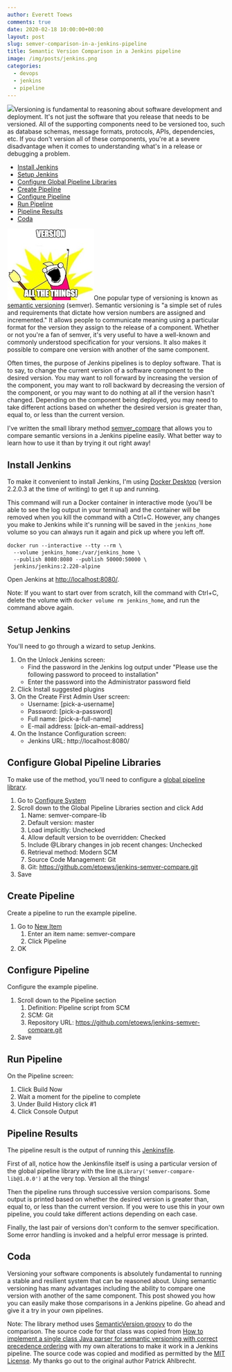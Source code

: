```yaml
---
author: Everett Toews
comments: true
date: 2020-02-18 10:00:00+00:00
layout: post
slug: semver-comparison-in-a-jenkins-pipeline
title: Semantic Version Comparison in a Jenkins pipeline
image: /img/posts/jenkins.png
categories:
  - devops
  - jenkins
  - pipeline
---
```

<img class="img-right" src="{{ page.image }}"/>Versioning is fundamental to reasoning about software development and deployment. It's not just the software that you release that needs to be versioned. All of the supporting components need to be versioned too, such as database schemas, message formats, protocols, APIs, dependencies, etc. If you don't version all of these components, you're at a severe disadvantage when it comes to understanding what's in a release or debugging a problem.

<!--more-->

<!-- TOC -->

* [Install Jenkins](#install-jenkins)
* [Setup Jenkins](#setup-jenkins)
* [Configure Global Pipeline Libraries](#configure-global-pipeline-libraries)
* [Create Pipeline](#create-pipeline)
* [Configure Pipeline](#configure-pipeline)
* [Run Pipeline](#run-pipeline)
* [Pipeline Results](#pipeline-results)
* [Coda](#coda)

<!-- /TOC -->

<img class="img-right" src="/img/posts/version-all-the-things.jpg"/>One popular type of versioning is known as [semantic versioning](https://semver.org/) (semver). Semantic versioning is "a simple set of rules and requirements that dictate how version numbers are assigned and incremented." It allows people to communicate meaning using a particular format for the version they assign to the release of a component. Whether or not you're a fan of semver, it's very useful to have a well-known and commonly understood specification for your versions. It also makes it possible to compare one version with another of the same component.

Often times, the purpose of Jenkins pipelines is to deploy software. That is to say, to change the current version of a software component to the desired version. You may want to roll forward by increasing the version of the component, you may want to roll backward by decreasing the version of the component, or you may want to do nothing at all if the version hasn't changed. Depending on the component being deployed, you may need to take different actions based on whether the desired version is greater than, equal to, or less than the current version.

I've written the small library method [semver_compare](https://github.com/etoews/jenkins-semver-compare/blob/master/vars/semver_compare.groovy) that allows you to compare semantic versions in a Jenkins pipeline easily. What better way to learn how to use it than by trying it out right away!

## Install Jenkins

To make it convenient to install Jenkins, I'm using [Docker Desktop](https://www.docker.com/products/docker-desktop) (version 2.2.0.3 at the time of writing) to get it up and running.

This command will run a Docker container in interactive mode (you'll be able to see the log output in your terminal) and the container will be removed when you kill the command with a Ctrl+C. However, any changes you make to Jenkins while it's running will be saved in the `jenkins_home` volume so you can always run it again and pick up where you left off.

```
docker run --interactive --tty --rm \
  --volume jenkins_home:/var/jenkins_home \
  --publish 8080:8080 --publish 50000:50000 \
  jenkins/jenkins:2.220-alpine
```

Open Jenkins at [http://localhost:8080/](http://localhost:8080/).

Note: If you want to start over from scratch, kill the command with Ctrl+C, delete the volume with `docker volume rm jenkins_home`, and run the command above again.

## Setup Jenkins

You'll need to go through a wizard to setup Jenkins.

1. On the Unlock Jenkins screen:
    * Find the password in the Jenkins log output under "Please use the following password to proceed to installation"
    * Enter the password into the Administrator password field
1. Click Install suggested plugins
1. On the Create First Admin User screen:
    * Username:	[pick-a-username]
    * Password: [pick-a-password]
    * Full name: [pick-a-full-name]
    * E-mail address: [pick-an-email-address]
1. On the Instance Configuration screen:
    * Jenkins URL: http://localhost:8080/

## Configure Global Pipeline Libraries

To make use of the method, you'll need to configure a [global pipeline library](https://jenkins.io/doc/book/pipeline/shared-libraries/).

1. Go to [Configure System](http://localhost:8080/configure)
1. Scroll down to the Global Pipeline Libraries section and click Add
    1. Name: semver-compare-lib
    1. Default version: master
    1. Load implicitly: Unchecked
    1. Allow default version to be overridden: Checked
    1. Include @Library changes in job recent changes: Unchecked
    1. Retrieval method: Modern SCM
    1. Source Code Management: Git
    1. Git: https://github.com/etoews/jenkins-semver-compare.git
1. Save

## Create Pipeline

Create a pipeline to run the example pipeline.

1. Go to [New Item](http://localhost:8080/view/all/newJob)
    1. Enter an item name: semver-compare
    1. Click Pipeline
1. OK

## Configure Pipeline

Configure the example pipeline.

1. Scroll down to the Pipeline section
    1. Definition: Pipeline script from SCM
    1. SCM: Git
    1. Repository URL: https://github.com/etoews/jenkins-semver-compare.git
1. Save

## Run Pipeline

On the Pipeline screen:

1. Click Build Now
1. Wait a moment for the pipeline to complete
1. Under Build History click #1
1. Click Console Output

## Pipeline Results

The pipeline result is the output of running this [Jenkinsfile](https://github.com/etoews/jenkins-semver-compare/blob/master/Jenkinsfile).

First of all, notice how the Jenkinsfile itself is using a particular version of the global pipeline library with the line `@Library('semver-compare-lib@1.0.0')` at the very top. Version all the things!

Then the pipeline runs through successive version comparisons. Some output is printed based on whether the desired version is greater than, equal to, or less than the current version. If you were to use this in your own pipeline, you could take different actions depending on each case.

Finally, the last pair of versions don't conform to the semver specification. Some error handling is invoked and a helpful error message is printed.

## Coda

Versioning your software components is absolutely fundamental to running a stable and resilient system that can be reasoned about. Using semantic versioning has many advantages including the ability to compare one version with another of the same component. This post showed you how you can easily make those comparisons in a Jenkins pipeline. Go ahead and give it a try in your own pipelines.

Note: The library method uses [SemanticVersion.groovy](https://github.com/etoews/jenkins-semver-compare/blob/master/src/io/github/etoews/SemanticVersion.groovy) to do the comparison. The source code for that class was copied from [How to implement a single class Java parser for semantic versioning with correct precedence ordering](https://raccoon.onyxbits.de/blog/single-class-java-semantic-versioning-parser-implementation/) with my own alterations to make it work in a Jenkins pipeline. The source code was copied and modified as permitted by the [MIT License](https://en.wikipedia.org/wiki/MIT_License). My thanks go out to the original author Patrick Ahlbrecht.
